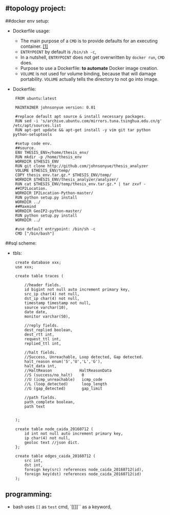 #topology project:
---
##docker env setup:
 * Dockerfile usage:
	 * The main purpose of a `CMD` is to provide defaults for an executing container. [[1]](https://docs.docker.com/engine/reference/builder/#/cmd)
	 * `ENTRYPOINT` by default is `/bin/sh -c`,
	 * In a nutshell, `ENTRYPOINT` does not get overwritten by `docker run`, `CMD` does.
	 * Purpose to use a Dockerfile: **to automate** Docker image creation.
	 * `VOLUME` is not used for volume binding, because that will damage portability. `VOLUME` actually tells the directory to not go into image.
 * Dockerfile:

		FROM ubuntu:latest
		
		MAINTAINER johnsonyue version: 0.01
		
		#replace default apt source & install necessary packages.
		RUN sed -i 's/archive.ubuntu.com/mirrors.tuna.tsinghua.edu.cn/g' /etc/apt/sources.list
		RUN apt-get update && apt-get install -y vim git tar python python-setuptools
		
		#setup code env.
		##source.
		ENV THESIS_ENV=/home/thesis_env/
		RUN mkdir -p /home/thesis_env
		WORKDIR $THESIS_ENV
		RUN git clone http://github.com/johnsonyue/thesis_analyzer
		VOLUME $THESIS_ENV/temp/
		COPY thesis_env.tar.gz.* $THESIS_ENV/temp/
		WORKDIR $THESIS_ENV/thesis_analyzer/analyzer/
		RUN cat $THESIS_ENV/temp/thesis_env.tar.gz.* | tar zxvf -
		##IP2Location.
		WORKDIR IP2Location-Python-master/
		RUN python setup.py install
		WORKDIR ../
		##Maxmind
		WORKDIR GeoIP2-python-master/
		RUN python setup.py install
		WORKDIR ../
		
		#use default entrypoint: /bin/sh -c
		CMD ["/bin/bash"]

##sql scheme:
 * tbls:

		create database xxx;
		use xxx;
		
		create table traces (
		
			//header fields.
			id bigint not null auto increment primary key,
			src_ip char(4) not null,
			dst_ip char(4) not null,
			timestamp timestamp not null,
			source varchar(10),
			date date,
			monitor varchar(50),
			
			//reply fields.
			dest_replied boolean,
			dest_rtt int,
			request_ttl int,
			replied_ttl int,
			
			//halt fields.
			//Success, Unreachable, Loop detected, Gap detected.
			halt_reason enum('S','U','L','G'),
			halt_data int,
			//HaltReason            HaltReasonData
			//S (success/no_halt)    0
			//U (icmp_unreachable)   icmp_code
			//L (loop_detected)      loop_length
			//G (gap_detected)       gap_limit
			
			//path fields.
			path_complete boolean,
			path text
			
			
		);
		
		create table node_caida_20160712 (
			id int not null auto increment primary key,
			ip char(4) not null,
			geoloc text //json dict.
		};
		
		create table edges_caida_20160712 (
			src int,
			dst int,
			foreign key(src) references node_caida_20160712(id),
			foreign key(dst) references node_caida_20160712(id)
		);
		
## programming:
 * bash uses `[]` as `test` cmd, `[[]]`` as a keyword, 